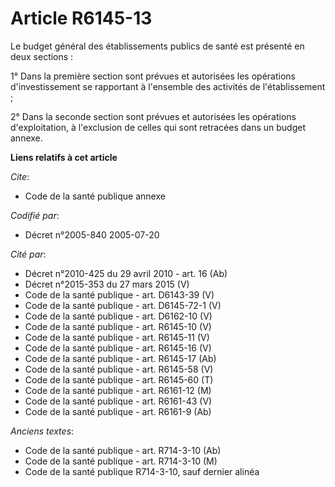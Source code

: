 # Article R6145-13

Le budget général des établissements publics de santé est présenté en deux sections :

1° Dans la première section sont prévues et autorisées les opérations d'investissement se rapportant à l'ensemble des
activités de l'établissement ;

2° Dans la seconde section sont prévues et autorisées les opérations d'exploitation, à l'exclusion de celles qui sont
retracées dans un budget annexe.

**Liens relatifs à cet article**

_Cite_:

  - Code de la santé publique annexe

_Codifié par_:

  - Décret n°2005-840 2005-07-20

_Cité par_:

  - Décret n°2010-425 du 29 avril 2010 - art. 16 (Ab)
  - Décret n°2015-353 du 27 mars 2015 (V)
  - Code de la santé publique - art. D6143-39 (V)
  - Code de la santé publique - art. D6145-72-1 (V)
  - Code de la santé publique - art. D6162-10 (V)
  - Code de la santé publique - art. R6145-10 (V)
  - Code de la santé publique - art. R6145-11 (V)
  - Code de la santé publique - art. R6145-16 (V)
  - Code de la santé publique - art. R6145-17 (Ab)
  - Code de la santé publique - art. R6145-58 (V)
  - Code de la santé publique - art. R6145-60 (T)
  - Code de la santé publique - art. R6161-12 (M)
  - Code de la santé publique - art. R6161-43 (V)
  - Code de la santé publique - art. R6161-9 (Ab)

_Anciens textes_:

  - Code de la santé publique - art. R714-3-10 (Ab)
  - Code de la santé publique - art. R714-3-10 (M)
  - Code de la santé publique R714-3-10, sauf dernier alinéa
